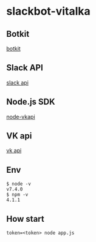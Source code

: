 # slackbot-vitalka

## Botkit

[botkit](https://www.npmjs.com/package/botkit)

## Slack API

[slack api](https://api.slack.com/)

## Node.js SDK

[node-vkapi](https://www.npmjs.com/package/node-vkapi)

## VK api

[vk api](https://vk.com/dev/objects)

## Env

```
$ node -v
v7.4.0
$ npm -v
4.1.1
```

## How start

```
token=<token> node app.js
```
